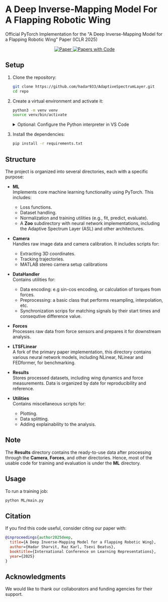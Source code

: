 # A Deep Inverse-Mapping Model For A Flapping Robotic Wing
Official PyTorch Implementation for the "A Deep Inverse-Mapping Model for a Flapping Robotic Wing" Paper (ICLR 2025)

<p align="center">
    <a href="https://arxiv.org/abs/1234.56789">
        <img src="https://img.shields.io/badge/Paper-arXiv-red" alt="Paper">
    </a>
    <a href="https://paperswithcode.com/paper/a-deep-inverse-mapping-model-for-a-flapping">
        <img src="https://img.shields.io/badge/Papers%20with%20Code-1234-green" alt="Papers with Code">
    </a>
</p>

## Setup

1. Clone the repository:
    ```bash
    git clone https://github.com/hadar933/AdaptiveSpectrumLayer.git
    cd repo
    ```

2. Create a virtual environment and activate it:
    ```bash
    python3 -m venv venv
    source venv/bin/activate
    ```
    <details>
    <summary>Optional: Configure the Python interpreter in VS Code</summary>

    Configure the Python interpreter in VS Code:
    - Press `Ctrl+Shift+P` to open the command palette.
    - Type `Python: Create Environment` and select `venv`

    </details>

3. Install the dependencies:
    ```bash
    pip install -r requirements.txt
    ```

## Structure

The project is organized into several directories, each with a specific purpose:
- **ML**  
  Implements core machine learning functionality using PyTorch. This includes:  
  - Loss functions.  
  - Dataset handling.  
  - Normalization and training utilities (e.g., fit, predict, evaluate).  
  - A **Zoo** subdirectory with neural network implementations, including the Adaptive Spectrum Layer (ASL) and other architectures.

- **Camera**  
  Handles raw image data and camera calibration. It includes scripts for:  
  - Extracting 3D coordinates.  
  - Tracking trajectories.  
  - MATLAB stereo camera setup calibrations

- **DataHandler**  
  Contains utilities for:  
  - Data encoding: e.g sin-cos encoding, or calculation of torques from forces.
  - Preprocessing: a basic class that performs resampling, interpolation, etc.
  - Synchronization scrips for matching signals by their start times and consequtive difference value.

- **Forces**  
  Processes raw data from force sensors and prepares it for downstream analysis.

- **LTSFLinear**  
  A fork of the primary paper implementation, this directory contains various neural network models, including NLinear, NLinear and FEDformer, for benchmarking.  


- **Results**  
  Stores processed datasets, including wing dynamics and force measurements. Data is organized by date for reproducibility and reference.

- **Utilities**  
  Contains miscellaneous scripts for:  
  - Plotting.  
  - Data splitting.  
  - Adding explainability to the analysis.

## Note

The **Results** directory contains the ready-to-use data after processing through the **Camera**, **Forces**, and other directories. Hence, most of the usable code for training and evaluation is under the **ML** directory.

## Usage

To run a training job:
```bash
python ML/main.py
```

## Citation

If you find this code useful, consider citing our paper with:
```bibtex
@inproceedings{author2025deep,
  title={A Deep Inverse-Mapping Model for a Flapping Robotic Wing},
  author={Hadar Sharvit, Raz Karl, Tsevi Beatus},
  booktitle={International Conference on Learning Representations},
  year={2025}
}
```

## Acknowledgments

We would like to thank our collaborators and funding agencies for their support.
